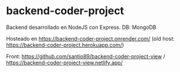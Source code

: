 # backend-coder-project

Backend desarrollado en NodeJS con Express. DB: MongoDB


Hosteado en https://backend-coder-project.onrender.com/ (old host: https://backend-coder-project.herokuapp.com/)




Front: https://github.com/santio89/backend-coder-project-view / https://backend-coder-project-view.netlify.app/
